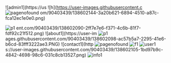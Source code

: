 


![admin1](https://us
![h](https://user-images.githubusercontent.c
![pagenofound](https://user-images.githubusercontent.com/90403439/138602150-123496b9-7631-4805-9ac4-afeddedce5fe.png)
om/90403439/138602144-3a20b621-6894-4510-a87c-fca12ec1e0e0.png)

![p1](https://user-images.githubusercontent.com/90403439/138602146-5075ac90-81dc-41fc-9b1b-42b3507c4c96.png)
ent.com/90403439/138602090-2ff7e7e6-f371-4c6b-81f7-fdf92c21f512.png)
![about1](https://user-im
![p1](https://user-images.githubusercontent.com/90403439/138602125-23801348-b85d-4d63-8b27-3245dfc6aa09.png)
ages.githubusercontent.com/90403439/138602098-ac57b5a7-2295-41e6-b6cd-83fff3222ae3.PNG)
![contact1](http
![pagenofound](https://user-images.githubusercontent.com/90403439/138602131-05da67d1-9de9-4240-8674-3e9905e2c616.png)
![f1](https://user-images.githubusercontent.com/90403439/138602119-4e2a42b0-cb40-4e15-9589-6256d5a39e80.png)
![user1](https://user-images.githubusercontent.com/90403439/138602116-1865fdfe-5641-4aa0-931e-cdb3313e3d86.png)
s://user-images.githubusercontent.com/90403439/138602105-1bd97b9c-4842-4698-98c6-031c8cb13527.png)
![info1](https://user-images.githubusercontent.com/90403439/138602111-aed80321-b546-4546-82a1-0c2239ec91b3.png)


